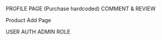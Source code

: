 <!-- CLIENT -->
PROFILE PAGE  (Purchase hardcoded)
COMMENT & REVIEW

<!-- ADMIN -->
Product Add Page

<!-- SERVER -->
USER AUTH
ADMIN ROLE
